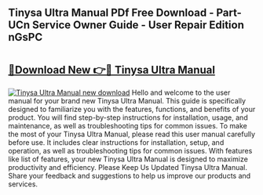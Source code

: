 ## Tinysa Ultra Manual PDf Free Download - Part-UCn Service Owner Guide - User Repair Edition nGsPC

# <h2><a href="http://bc21229.oget.top/?id=Tinysa+Ultra+Manual">🔗Download New 👉🔴 Tinysa Ultra Manual</a></h2>

[![Tinysa Ultra Manual new download](https://i.imgur.com/5g1atiW.png)](http://bc21229.oget.top/?id=Tinysa+Ultra+Manual)
Hello and welcome to the user manual for your brand new Tinysa Ultra Manual. This guide is specifically designed to familiarize you with the features, functions, and benefits of your product. You will find step-by-step instructions for installation, usage, and maintenance, as well as troubleshooting tips for common issues. To make the most of your Tinysa Ultra Manual, please read this user manual carefully before use. It includes clear instructions for installation, setup, and operation, as well as troubleshooting tips for common issues. With features like list of features, your new Tinysa Ultra Manual is designed to maximize productivity and efficiency. Please Keep Us Updated Tinysa Ultra Manual. Share your feedback and suggestions to help us improve our products and services.

